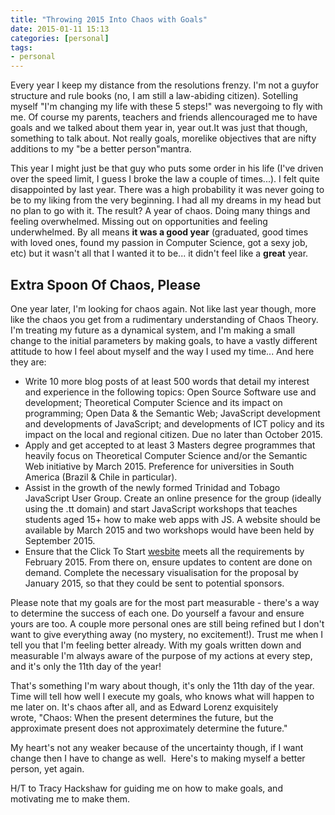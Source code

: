 ```yaml
---
title: "Throwing 2015 Into Chaos with Goals"
date: 2015-01-11 15:13
categories: [personal]
tags:
- personal
---
```


Every year I keep my distance from the resolutions frenzy. I'm not a guyfor structure and rule books (no, I am still a law-abiding citizen). Sotelling myself "I'm changing my life with these 5 steps!" was nevergoing to fly with me. Of course my parents, teachers and friends allencouraged me to have goals and we talked about them year in, year out.It was just that though, something to talk about. Not really goals, morelike objectives that are nifty additions to my "be a better person"mantra.

This year I might just be that guy who puts some order in his life (I've driven over the speed limit, I guess I broke the law a couple of times...). I felt quite disappointed by last year. There was a high probability it was never going to be to my liking from the very beginning. I had all my dreams in my head but no plan to go with it. The result? A year of chaos. Doing many things and feeling overwhelmed. Missing out on opportunities and feeling underwhelmed. By all means **it was a good year** (graduated, good times with loved ones, found my passion in Computer Science, got a sexy job, etc) but it wasn't all that I wanted it to be... it didn't feel like a **great** year.

## Extra Spoon Of Chaos, Please

One year later, I'm looking for chaos again. Not like last year though, more like the chaos you get from a rudimentary understanding of Chaos Theory. I'm treating my future as a dynamical system, and I'm making a small change to the initial parameters by making goals, to have a vastly different attitude to how I feel about myself and the way I used my time... And here they are:

* Write 10 more blog posts of at least 500 words that detail my interest and experience in the following topics: Open Source Software use and development; Theoretical Computer Science and its impact on programming; Open Data & the Semantic Web; JavaScript development and developments of JavaScript; and developments of ICT policy and its impact on the local and regional citizen. Due no later than October 2015.
* Apply and get accepted to at least 3 Masters degree programmes that heavily focus on Theoretical Computer Science and/or the Semantic Web initiative by March 2015. Preference for universities in South America (Brazil & Chile in particular).
* Assist in the growth of the newly formed Trinidad and Tobago JavaScript User Group. Create an online presence for the group (ideally using the .tt domain) and start JavaScript workshops that teaches students aged 15+ how to make web apps with JS. A website should be available by March 2015 and two workshops would have been held by September 2015.
* Ensure that the Click To Start <a href="https://www.clicktostart.org" target="_blank" rel="nofollow noopener noreferrer">wesbite</a> meets all the requirements by February 2015. From there on, ensure updates to content are done on demand. Complete the necessary visualisation for the proposal by January 2015, so that they could be sent to potential sponsors.

Please note that my goals are for the most part measurable - there's a way to determine the success of each one. Do yourself a favour and ensure yours are too. A couple more personal ones are still being refined but I don't want to give everything away (no mystery, no excitement!). Trust me when I tell you that I'm feeling better already. With my goals written down and measurable I'm always aware of the purpose of my actions at every step, and it's only the 11th day of the year!

That's something I'm wary about though, it's only the 11th day of the year. Time will tell how well I execute my goals, who knows what will happen to me later on. It's chaos after all, and as Edward Lorenz exquisitely wrote, "Chaos: When the present determines the future, but the approximate present does not approximately determine the future."

My heart's not any weaker because of the uncertainty though, if I want change then I have to change as well.  Here's to making myself a better person, yet again.

H/T to Tracy Hackshaw for guiding me on how to make goals, and motivating me to make them.
